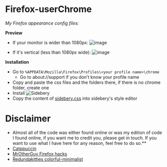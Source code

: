 # Firefox-userChrome
*My Firefox appearance config files:*

**Preview**
* If your monitor is wider than 1080px: 
![image](https://github.com/DNM1008/Firefox-userChrome/assets/54259825/08d90341-2521-4d20-80e5-7e86379677de)


* If it's vertical (less than 1080px wide): 
![image](https://github.com/DNM1008/Firefox-userChrome/assets/54259825/7cb5dbd3-2ddf-4994-a0e1-fc023f65c500)



**Installation**
* Go to `%APPDATA\Mozilla\Firefox\Profiles\<your profile name>\chrome`
  * Go to about://support if you don't know your profile name
* Copy and paste the css files and the folders there, if there is no chrome folder, create one
* Install ![Sidebery](https://addons.mozilla.org/en-US/firefox/addon/sidebery/)
* Copy the content of [sidebery.css](https://github.com/DNM1008/Firefox-userChrome/blob/main/sidebery.css) into sidebery's style editor


# Disclaimer
* Almost all of the code was either found online or was my edition of code I found online, if you want me to credit you, please get in touch. If you want to use what I have here for any reason, feel free to do so.**
 * [Catppuccin](https://github.com/catppuccin/catppuccin)
 * [MrOtherGuy Firefox hacks](https://github.com/MrOtherGuy/firefox-csshacks)
 * [Redundakitties colorful-minimalist](https://github.com/Redundakitties/colorful-minimalist)
